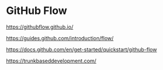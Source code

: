 # GitHub Flow

<https://githubflow.github.io/>

<https://guides.github.com/introduction/flow/>

<https://docs.github.com/en/get-started/quickstart/github-flow>

<https://trunkbaseddevelopment.com/>
